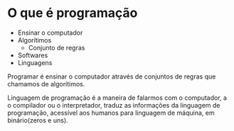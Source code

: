 # O que é programação

* Ensinar o computador
* Algorítimos
    * Conjunto de regras
* Softwares
* Linguagens

Programar é ensinar o computador através de conjuntos de regras que chamamos de algorítimos.  

Linguagem de programação é a maneira de falarmos com o computador, a o compilador ou o interpretador, traduz as informações da linguagem de programação, acessível aos humanos para linguagem de máquina, em binário(zeros e uns).  
